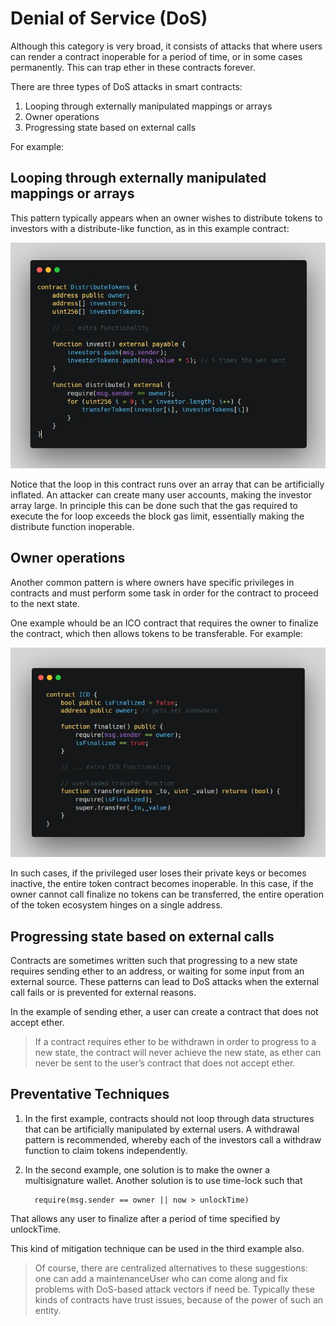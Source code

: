 # Denial of Service (DoS)

Although this category is very broad, it consists of attacks that where users can render a contract inoperable for a period of time, or in some cases permanently. This can trap ether in these contracts forever.

There are three types of DoS attacks in smart contracts:
1. Looping through externally manipulated mappings or arrays
2. Owner operations
3. Progressing state based on external calls

For example:

Looping through externally manipulated mappings or arrays
-

This pattern typically appears when an owner wishes to distribute tokens to
investors with a distribute-like function, as in this example contract:

![Alt text](image/Denial%20of%20Service(DoS)/DistributeTokens.png)

Notice that the loop in this contract runs over an array that can be artificially inflated. An attacker can create many user accounts, making the investor array large. In principle this can be done such that the gas required to execute the for loop exceeds the block gas limit, essentially making the distribute function inoperable.

Owner operations
-
Another common pattern is where owners have specific privileges in contracts and must perform some task in order for the contract to proceed to the next state.

One example whould be an ICO contract that requires the owner to finalize the contract, which then allows tokens to be transferable. For example:

![Alt text](image/Denial%20of%20Service(DoS)/DoS_Finalize.png)

In such cases, if the privileged user loses their private keys or becomes inactive, the entire token contract becomes inoperable. In this case, if the owner cannot call finalize no tokens can be transferred, the entire operation of the token ecosystem hinges on a single address.

Progressing state based on external calls
-

Contracts are sometimes written such that progressing to a new state requires sending ether to an address, or waiting for some input from an external source. These patterns can lead to DoS attacks when the external call fails or is prevented
for external reasons.

In the example of sending ether, a user can create a contract that does not accept ether.

>If a contract requires ether to be withdrawn in order to progress to a new state, the contract will never achieve the new state, as ether can never be sent to the user’s contract that does not accept ether.

Preventative Techniques
-

1. In the first example, contracts should not loop through data structures that can be artificially manipulated by external users. A withdrawal pattern is recommended, whereby each of the investors call a withdraw function to claim tokens independently.

2. In the second example, one solution is to make the owner a multisignature wallet. Another solution is to use time-lock such that

         require(msg.sender == owner || now > unlockTime)

That allows any user to finalize after a period of time specified by unlockTime.

This kind of mitigation technique can be used in the third example also.

> Of course, there are centralized alternatives to these suggestions: one can add a maintenanceUser who can come along and fix problems with DoS-based attack vectors if need be. Typically these kinds of contracts have trust issues, because of the power of such an entity.